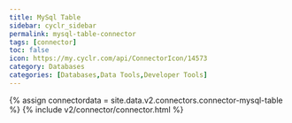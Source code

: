 ```yaml
---
title: MySql Table
sidebar: cyclr_sidebar
permalink: mysql-table-connector
tags: [connector]
toc: false
icon: https://my.cyclr.com/api/ConnectorIcon/14573
category: Databases
categories: [Databases,Data Tools,Developer Tools]
---
```

{% assign connectordata = site.data.v2.connectors.connector-mysql-table %}
{% include v2/connector/connector.html %}	